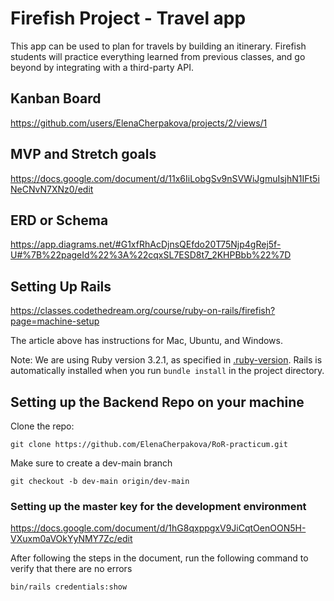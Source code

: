# Firefish Project - Travel app

This app can be used to plan for travels by building an itinerary. Firefish students will practice everything learned
from previous classes, and go beyond by integrating with a third-party API.

## Kanban Board
https://github.com/users/ElenaCherpakova/projects/2/views/1

## MVP and Stretch goals
https://docs.google.com/document/d/11x6IiLobgSv9nSVWiJgmuIsjhN1IFt5iNeCNvN7XNz0/edit

## ERD or Schema
https://app.diagrams.net/#G1xfRhAcDjnsQEfdo20T75Njp4gRej5f-U#%7B%22pageId%22%3A%22cqxSL7ESD8t7_2KHPBbb%22%7D

## Setting Up Rails

https://classes.codethedream.org/course/ruby-on-rails/firefish?page=machine-setup

The article above has instructions for Mac, Ubuntu, and Windows. 

Note: We are using Ruby version 3.2.1, as specified in [.ruby-version](.ruby-version).
Rails is automatically installed when you run `bundle install` in the project directory.

## Setting up the Backend Repo on your machine

Clone the repo:

    git clone https://github.com/ElenaCherpakova/RoR-practicum.git

Make sure to create a dev-main branch

    git checkout -b dev-main origin/dev-main

### Setting up the master key for the development environment

https://docs.google.com/document/d/1hG8qxppgxV9JiCqtOenOON5H-VXuxm0aVOkYyNMY7Zc/edit

After following the steps in the document, run the following command to verify that there are no errors

    bin/rails credentials:show

